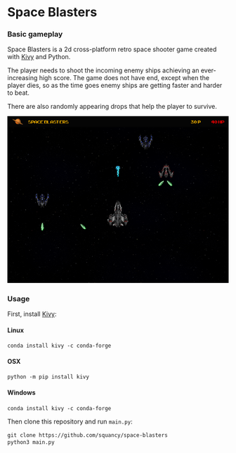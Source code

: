 # Space Blasters

### Basic gameplay
Space Blasters is a 2d cross-platform retro space shooter game created with <a href='https://www.kivy.org'>Kivy</a> and Python.

The player needs to shoot the incoming enemy ships achieving an ever-increasing high score. The game does not have end, except when the player dies, so as the time goes enemy ships are getting faster and harder to beat.

There are also randomly appearing drops that help the player to survive.

![alt text](https://raw.githubusercontent.com/squancy/space-blasters/master/images/showcase.png)

### Usage
First, install <a href='https://www.kivy.org'>Kivy</a>:

#### Linux
```
conda install kivy -c conda-forge
```
#### OSX
```
python -m pip install kivy
```
#### Windows
```
conda install kivy -c conda-forge
```

Then clone this repository and run `main.py`:
```
git clone https://github.com/squancy/space-blasters
python3 main.py
```

